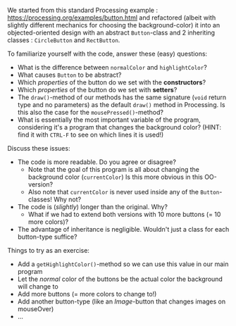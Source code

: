 We started from this standard Processing example : https://processing.org/examples/button.html
and refactored (albeit with slightly different mechanics for choosing the background-color) 
it into an objected-oriented design with an abstract `Button`-class and 2 inheriting classes :
`CircleButton` and `RectButton`.

To familiarize yourself with the code, answer these (easy) questions:

- What is the difference between `normalColor` and `highlightColor`?
- What causes `Button` to be abstract?
- Which *properties* of the button do we set with the **constructors**?
- Which *properties* of the button do we set with **setters**?
- The `draw()`-method of our methods has the same signature (`void` return type and no parameters) 
  as the default `draw()` method in Processing. 
  Is this also the case for the `mousePressed()`-method?
- What is essentially the most important variable of the program, considering it's a program
  that changes the background color? (HINT: find it with `CTRL-F` to see on which lines it is used!)

Discuss these issues:

- The code is more readable. Do you agree or disagree?
    - Note that the goal of this program is all about changing the background color (`currentColor`)
      Is this more obvious in this OO-version?
    - Also note that `currentColor` is never used inside any of the `Button`-classes! Why not?
- The code is (*slightly*) longer than the original. Why? 
    - What if we had to extend both versions with 10 more buttons (= 10 more colors)?
- The advantage of inheritance is negligible. Wouldn't just a class for each button-type suffice?

Things to try as an exercise:

- Add a `getHighlightColor()`-method so we can use this value in our main program
- Let the *normal* color of the buttons be the actual color the background will change to
- Add more buttons (= more colors to change to!)
- Add another button-type (like an *Image*-button that changes images on mouseOver)
- ...

